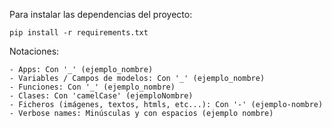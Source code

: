 Para instalar las dependencias del proyecto:

    pip install -r requirements.txt


Notaciones:

    - Apps: Con '_' (ejemplo_nombre)
    - Variables / Campos de modelos: Con '_' (ejemplo_nombre)
    - Funciones: Con '_' (ejemplo_nombre)
    - Clases: Con 'camelCase' (ejemploNombre)
    - Ficheros (imágenes, textos, htmls, etc...): Con '-' (ejemplo-nombre)
    - Verbose names: Minúsculas y con espacios (ejemplo nombre)
